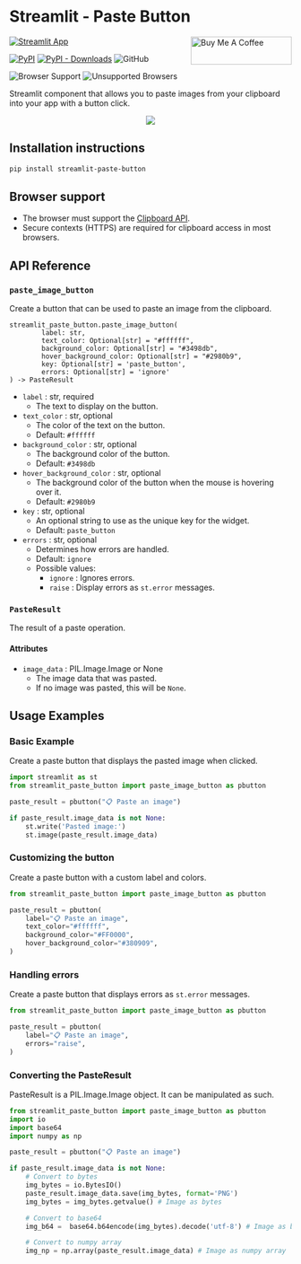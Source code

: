 # Streamlit - Paste Button

[![Streamlit App](https://static.streamlit.io/badges/streamlit_badge_black_white.svg)](https://paste-button.streamlit.app/)
<a href="https://www.buymeacoffee.com/olucaslopes" target="_blank"><img align="right" src="https://raw.githubusercontent.com/olucaslopes/streamlit-paste-button/main/docs/img/coffee.jpg" alt="Buy Me A Coffee" height="50" width="180"></a><br>

[![PyPI](https://img.shields.io/pypi/v/streamlit-paste-button)](https://pypi.org/project/streamlit-paste-button/)
[![PyPI - Downloads](https://img.shields.io/pypi/dm/streamlit-paste-button)](https://pypi.org/project/streamlit-paste-button/)
![GitHub](https://img.shields.io/github/license/olucaslopes/streamlit-paste-button)

![Browser Support](https://img.shields.io/badge/Browser%20Support-Chrome%20%7C%20Safari%20%7C%20Edge-green)
![Unsupported Browsers](https://img.shields.io/badge/Unsupported%20Browsers-Firefox%20%7C%20Mobile%20Browsers-red)


Streamlit component that allows you to paste images from your clipboard into your app with a button click.

<div align="center">
  <img src="https://raw.githubusercontent.com/olucaslopes/streamlit-paste-button/main/docs/img/demo.gif"><br>
</div>

## Installation instructions 

```sh
pip install streamlit-paste-button
```

## Browser support
- The browser must support the [Clipboard API](https://developer.mozilla.org/en-US/docs/Web/API/Clipboard_API).
- Secure contexts (HTTPS) are required for clipboard access in most browsers. 


## API Reference

### `paste_image_button`

Create a button that can be used to paste an image from the clipboard.

```
streamlit_paste_button.paste_image_button(
        label: str,
        text_color: Optional[str] = "#ffffff",
        background_color: Optional[str] = "#3498db",
        hover_background_color: Optional[str] = "#2980b9",
        key: Optional[str] = 'paste_button',
        errors: Optional[str] = 'ignore'
) -> PasteResult
```

- `label` : str, required
    - The text to display on the button.
- `text_color` : str, optional
    - The color of the text on the button.
    - Default: `#ffffff`
- `background_color` : str, optional
    - The background color of the button.
    - Default: `#3498db`
- `hover_background_color` : str, optional
    - The background color of the button when the mouse is hovering over it.
    - Default: `#2980b9`
- `key` : str, optional
    - An optional string to use as the unique key for the widget.
    - Default: `paste_button`
- `errors` : str, optional
    - Determines how errors are handled.
    - Default: `ignore`
    - Possible values:
        - `ignore` : Ignores errors.
        - `raise` : Display errors as `st.error` messages.

### `PasteResult`

The result of a paste operation.

#### Attributes
- `image_data` : PIL.Image.Image or None
    - The image data that was pasted.
    - If no image was pasted, this will be `None`.



## Usage Examples

### Basic Example

Create a paste button that displays the pasted image when clicked.

```python
import streamlit as st
from streamlit_paste_button import paste_image_button as pbutton

paste_result = pbutton("📋 Paste an image")

if paste_result.image_data is not None:
    st.write('Pasted image:')
    st.image(paste_result.image_data)
```

### Customizing the button

Create a paste button with a custom label and colors.

```python
from streamlit_paste_button import paste_image_button as pbutton

paste_result = pbutton(
    label="📋 Paste an image",
    text_color="#ffffff",
    background_color="#FF0000",
    hover_background_color="#380909",
)
```

### Handling errors

Create a paste button that displays errors as `st.error` messages.

```python
from streamlit_paste_button import paste_image_button as pbutton

paste_result = pbutton(
    label="📋 Paste an image",
    errors="raise",
)
```

### Converting the PasteResult

PasteResult is a PIL.Image.Image object. It can be manipulated as such.

```python
from streamlit_paste_button import paste_image_button as pbutton
import io
import base64
import numpy as np

paste_result = pbutton("📋 Paste an image")

if paste_result.image_data is not None:
    # Convert to bytes
    img_bytes = io.BytesIO()
    paste_result.image_data.save(img_bytes, format='PNG')
    img_bytes = img_bytes.getvalue() # Image as bytes

    # Convert to base64
    img_b64 =  base64.b64encode(img_bytes).decode('utf-8') # Image as base64

    # Convert to numpy array
    img_np = np.array(paste_result.image_data) # Image as numpy array
```